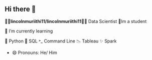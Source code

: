 ## Hi there 👊

**👨‍💻lincolnmuriithi11/lincolnmuriithi11👨‍💻**  Data Scientist
🧠Im a student
 
🌱 I’m currently learning 

  🐍 Python
  🥞 SQL
  ˃_ Command Line
  📉 Tableau
  ✨ Spark
  
- 😄 Pronouns: He/ Him 

